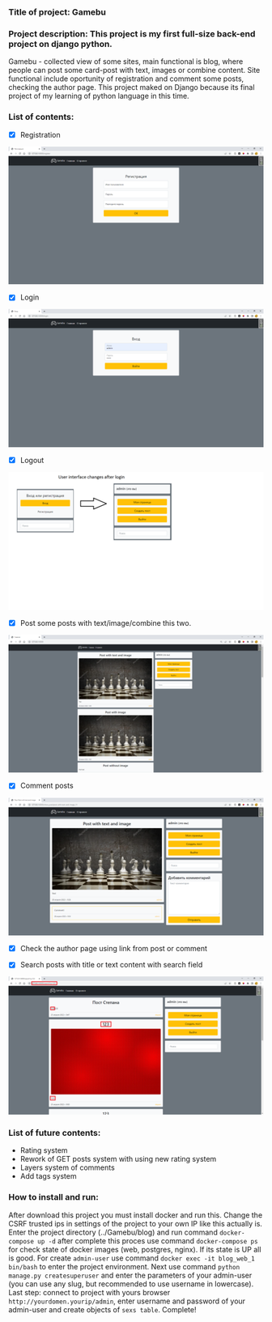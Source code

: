 ### Title of project: **Gamebu**

### Project description: This project is my first full-size back-end project on django python.
Gamebu - collected view of some sites, main functional is blog, where people can post some card-post with
text, images or combine content. Site functional include oportunity of registration and comment some posts,
checking the author page.
This project maked on Django because its final project of my learning of python language in this time.

### List of contents:

- [X] Registration

![Registration](https://github.com/Limon8bit/Gamebu/blob/main/README/registration%20page.png)

- [X] Login

![Login](https://github.com/Limon8bit/Gamebu/blob/main/README/login_page.png)

- [X] Logout

![Login/logout changes](https://github.com/Limon8bit/Gamebu/blob/main/README/User%20interface%20changes%20after%20login.png)

- [X] Post some posts with text/image/combine this two.

![Another posts](https://github.com/Limon8bit/Gamebu/blob/main/README/some%20types%20of%20posts.png)

- [X] Comment posts

![Post with comment](https://github.com/Limon8bit/Gamebu/blob/main/README/postpage%20with%20comment.png)

- [X] Check the author page using link from post or comment

- [X] Search posts with title or text content with search field

![Search](https://github.com/Limon8bit/Gamebu/blob/main/README/search%20system%20work.png)


### List of future contents:

- Rating system
- Rework of GET posts system with using new rating system
- Layers system of comments
- Add tags system

### How to install and run:

After download this project you must install docker and run this. Change the CSRF trusted ips in settings of the project to your own IP like this actually is. Enter the project directory (../Gamebu/blog) and run command `docker-compose up -d` after complete this proces use command `docker-compose ps` for check state of docker images (web, postgres, nginx). If its state is UP all is good. For create `admin-user` use command `docker exec -it blog_web_1 bin/bash` to enter the project environment. Next use command `python manage.py createsuperuser` and enter the parameters of your admin-user (you can use any slug, but recommended to use username in lowercase). Last step: connect to project with yours browser `http://yourdomen.yourip/admin`, enter username and password of your admin-user and create objects of `sexs table`. Complete!
